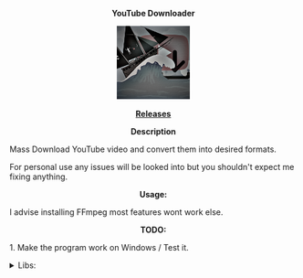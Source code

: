 <p align="center"> <b> YouTube Downloader </b> </p>

<p align="center">
<img src="src/main/resources/Logo.png" width="128"/>
</p>

<p align="center"> <b> <a href="https://github.com/TheReal3rd/YouTubeDownloader/releases"> Releases </a> </b> </p>

<p align="center"> <b> Description </b> </p>
<p> Mass Download YouTube video and convert them into desired formats. </p>
<p> For personal use any issues will be looked into but you shouldn't expect me fixing anything. </p>

<p align="center"> <b> Usage: </b> </p>
<p> I advise installing FFmpeg most features wont work else. </p>

<p align="center"> <b> TODO: </b> </p>
<p> 1. Make the program work on Windows / Test it. </p>

<details>
<summary> Libs: </summary>

<p> <a href="https://github.com/sapher/youtubedl-java"> 1.YouTubeDL-Java </a> </p>

<p> <a href="https://projectlombok.org/"> 2.Lombok </a> </p>

<p> <a href="https://github.com/ytdl-org/youtube-dl"> 3.YouTube-dl </a> </p>
</details>
